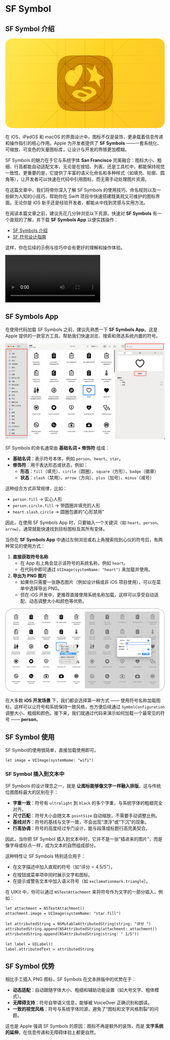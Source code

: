# SF Symbol

## SF Symbol 介绍

![](../images/sf-symbols-intro.png)

在 iOS、iPadOS 和 macOS 的界面设计中，图标不仅是装饰，更承载着信息传递和操作指引的核心作用。Apple 为开发者提供了 **SF Symbols** ——一套系统化、可缩放、可变色的矢量图标库，让设计与开发的界限更加模糊。

SF Symbols 的魅力在于它与系统字体 **San Francisco** 完美融合：图标大小、粗细、行高都能自动适配文本，无论是在按钮、列表，还是工具栏中，都能保持视觉一致性。更重要的是，它提供了丰富的语义化命名和多种样式（如填充、轮廓、圆角等），让开发者可以快速在代码中引用图标，而无需手动处理图片资源。

在这篇文章中，我们将带你深入了解 SF Symbols 的使用技巧、命名规则以及一些鲜为人知的小技巧，帮助你在 Swift 项目中快速搭建既美观又可维护的图标界面。无论你是 iOS 新手还是经验开发者，都能从中找到灵感与实用方法。

在阅读本篇文章之前，建议先花几分钟浏览以下资源，快速对 **SF Symbols** 有一个直观的了解，并下载 **SF Symbols App** 以便实践操作：

- [SF Symbols 介绍](https://developer.apple.com/cn/sf-symbols/)
- [SF 符号设计指南](https://developer.apple.com/cn/design/human-interface-guidelines/sf-symbols)

这样，你在后续的示例与技巧中会有更好的理解和操作体验。

<video src="../images/hero-sf-symbols-7.mp4"></video>



## SF Symbols App

在使用代码加载 SF Symbols 之前，建议先熟悉一下 **SF Symbols App**。这是 Apple 提供的一款官方工具，帮助我们快速浏览、搜索和筛选系统内置的符号。

![](../images/sy-symbol-app.png)

SF Symbols 的命名通常由 **基础名词 + 修饰符** 组成：

- **基础名词**：表示符号本体，例如 `person`、`heart`、`star`。
- **修饰符**：用于表达形态或状态，例如：
  - **形态**：`fill`（填充）、`circle`（圆圈）、`square`（方形）、`badge`（徽章）
  - **状态**：`slash`（禁用）、`arrow`（方向）、`plus`（加号）、`minus`（减号）

这种组合方式非常规律，比如：

- `person.fill` → 实心人形
- `person.circle.fill` → 带圆圈并填充的人形
- `heart.slash.circle` → 圆圈包裹的“心形禁用”

因此，在使用 SF Symbols App 时，只要输入一个关键词（如 `heart`、`person`、`arrow`），通常就能快速找到目标图标及其所有变体。



当你在 **SF Symbols App** 中通过左侧浏览或右上角搜索找到心仪的符号后，有两种常见的使用方式：

1. **直接获取符号名称**
   - 在 App 右上角会显示该符号的系统名称，例如 `heart`。
   - 在代码中即可通过 `UIImage(systemName: "heart")` 来加载并使用。
2. **导出为 PNG 图片**
   - 如果你只需要一张静态图片（例如设计稿或非 iOS 项目使用），可以在菜单中选择导出 PNG。
   - 但在 iOS 开发中，更推荐直接使用系统名称加载，这样可以享受自动适配、动态调整大小和颜色等优势。

![](../images/导出方式.png)



在大多数 **iOS 开发场景** 下，我们都会选择第一种方式 —— 使用符号名称加载图标。这样可以让符号和系统保持一致风格，也方便后续通过 `SymbolConfiguration` 调整大小、粗细和颜色。接下来，我们就通过代码来演示如何加载一个最常见的符号 —— **person**。





## SF Symbol 使用

SF Symbol的使用很简单，直接加载使用即可。

```
let image = UIImage(systemName: "wifi")
```

### SF Symbol 插入到文本中

SF Symbols 的设计理念之一，就是 **让图标能够像文字一样融入排版**。这与传统位图图标最大的区别在于：

- **字重一致**：符号有 `ultralight` 到 `black` 的多个字重，与系统字体的粗细完全对齐。
- **尺寸匹配**：符号大小会随文本 `pointSize` 自动缩放，不需要手动调整比例。
- **基线对齐**：符号的基线与文字一致，不会出现“漂浮”或“下沉”的现象。
- **行高协调**：符号的高度经过专门设计，能与段落或标题行高完美契合。

因此，当你把 SF Symbol 插入到文本中时，它并不是一张“插进来的图片”，而是像字母或标点一样，成为文本的自然组成部分。

这种特性让 SF Symbols 特别适合用于：

- 在文字描述中加入直观的符号（如“评分 ⭐ 4.5/5”）。
- 在按钮或菜单项中同时展示文字和图标。
- 在提示或警告文本中加入语义符号（如 `exclamationmark.triangle`）。

在 UIKit 中，你可以通过 `NSTextAttachment` 来将符号作为文字的一部分插入，例如：

```
let attachment = NSTextAttachment()
attachment.image = UIImage(systemName: "star.fill")

let attributedString = NSMutableAttributedString(string: "评分 ")
attributedString.append(NSAttributedString(attachment: attachment))
attributedString.append(NSAttributedString(string: " 1/5"))

let label = UILabel()
label.attributedText = attributedString
```



## SF Symbol  优势

相比手工插入 PNG 图标，SF Symbols 在文本排版中的优势在于：

- **动态适配**：自动跟随字体大小、粗细和辅助功能设置（如大号文字、粗体模式）。
- **无障碍支持**：符号自带语义信息，能够被 VoiceOver 正确识别和朗读。
- **一致的视觉风格**：符号与系统字体同源，避免了“图标和文字风格割裂”的问题。

这也是 Apple 强调 SF Symbols 的原因：图标不再是额外的装饰，而是 **文字系统的延伸**，在信息传递和无障碍体验上都更自然。
